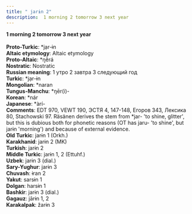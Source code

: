 ```yaml
---
title: " jarɨn 2"
description:  1 morning 2 tomorrow 3 next year
---
```

<strong> 1 morning 2 tomorrow 3 next year</strong><br><br>
<strong>Proto-Turkic</strong>:  *jạr-ɨn<br>
<strong>Altaic etymology</strong>:  Altaic etymology<br>
<strong> Proto-Altaic</strong>:  *ŋḕrá<br>
<strong>Nostratic</strong>:  Nostratic<br>
<strong>Russian meaning</strong>:  1 утро 2 завтра 3 следующий год<br>
<strong>Turkic</strong>:  *jạr-ɨn<br>
<strong>Mongolian</strong>:  *naran<br>
<strong>Tungus-Manchu</strong>:  *ŋēr(i)-<br>
<strong>Korean</strong>:  *nár<br>
<strong>Japanese</strong>:  *àrí-<br>
<strong>Comments</strong>:  EDT 970, VEWT 190, ЭСТЯ 4, 147-148, Егоров 343, Лексика 80, Stachowski 97. Räsänen derives the stem from *jar- 'to shine, glitter', but this is dubious both for phonetic reasons (OT has jaru- 'to shine', but jarɨn 'morning') and because of external evidence.<br>
<strong>Old Turkic</strong>:  jarɨn 1 (Orkh.)<br>
<strong>Karakhanid</strong>:  jarɨn 2 (MK)<br>
<strong>Turkish</strong>:  jarɨn 2<br>
<strong>Middle Turkic</strong>:  jarɨn 1, 2 (Ettuhf.)<br>
<strong>Uzbek</strong>:  jarɨn 3 (dial.)<br>
<strong>Sary-Yughur</strong>:  jarɨn 3<br>
<strong>Chuvash</strong>:  ɨran 2<br>
<strong>Yakut</strong>:  sarsɨn 1<br>
<strong>Dolgan</strong>:  harsɨn 1<br>
<strong>Bashkir</strong>:  jarɨn 3 (dial.)<br>
<strong>Gagauz</strong>:  jārɨn 1, 2<br>
<strong>Karakalpak</strong>:  žarɨn 3<br>



